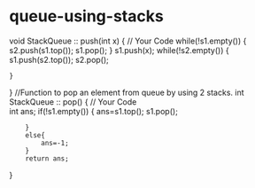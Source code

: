 # queue-using-stacks
void StackQueue :: push(int x)
{
    // Your Code
    while(!s1.empty())
    {
        s2.push(s1.top());
        s1.pop();
    }
    s1.push(x);
    while(!s2.empty())
    {
        s1.push(s2.top());
        s2.pop();
        
    }
}
//Function to pop an element from queue by using 2 stacks.
int StackQueue :: pop()
{
        // Your Code     
        int ans;
        if(!s1.empty())
        {
            ans=s1.top();
            s1.pop();
            
        }
        else{
            ans=-1;
        }
        return ans;
}
